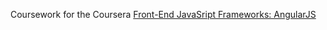 Coursework for the Coursera [Front-End JavaSript Frameworks: AngularJS](https://www.coursera.org/learn/angular-js)

